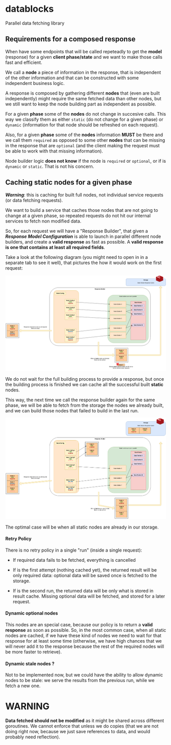# datablocks
Parallel data fetching library


## Requirements for a composed response

When have some endpoints that will be called repeteadly to get the
**model** (response) for a given **client phase/state** and we want
to make those calls fast and efficient.

We call a **node** a piece of information in the response, that is independent
of the other information and that can be constructed with some independent
business logic.

A response is composed by gathering different **nodes** that (even are
built independently) might require the same fetched data than other nodes, but
we still want to keep the node building part as independent as possible.

For a given **phase** some of the **nodes** do not change in succesive
calls. This way we classify them as either `static` (do not change for a given
phase) or `dynamic` (information for that node should be refreshed on each request).

Also, for a given **phase** some of the **nodes** information **MUST** be there and we
call them `required` as opposed to some other **nodes** that can be missing in
the response that are `optional` (and the client making the request must be able
to work with that missing information).

Node builder logic **does not know** if the node is `required` or `optional`, or
if is `dynamic` or `static`. That is not his concern.


## Caching static **nodes** for a given phase

**_Warning_**: this is caching for built full nodes, not individual service
requests (or data fetching requests).

We want to build a service that caches those nodes that are not going to change at a given phase,
so repeated requests do not hit our internal services to fetch non modified data.

So, for each request we will have a "Response Builder", that given a _**Response Model Configuration**_
is able to launch in parallel different node builders,
and create a **valid response** as fast as possible. A **valid response is one that contains at least
all required fields**.

Take a look at the following diagram (you might need to open in in a separate tab to see it well), that
pictures the how it would work on the first request:

![Phasing Model](docs/building_model.png)

We do not wait for the full building process to provide a response, but once the building process is
finished we can cache all the successful built **static** nodes.

This way, the next time we call the response builder again for the same phase, we will be able to
fetch from the storage the nodes we already built, and we can build those nodes that failed to build
in the last run.

![Phasing Model with cached nodes](docs/building_model_with_cached_nodes.png)

The optimal case will be when all static nodes are already in our storage.


#### Retry Policy

There is no retry policy in a single "run" (inside a single request):

- If required data fails to be fetched, everything is cancelled

- If is the first attempt (nothing cached yet), the returned result will
    be only required data: optional data will be saved once is fetched to
    the storage.

- If is the second run, the returned data will be only what is stored in
    result cache. Missing optional data will be fetched, and stored for
    a later request.

#### Dynamic optional nodes

This nodes are an special case, because our policy is to return a **valid response** as soon
as possible. So, in the most common case, when all static nodes are cached, if we have these
kind of nodes we need to wait for that response for at least some time (otherwise, we have
high chances that we will never add it to the response because the rest of the required nodes
will be more faster to retrieve).

#### Dynamic stale nodes ?

Not to be implemented now, but we could have the ability to allow dynamic nodes to be stale:
we serve the results from the previous run, while we fetch a new one.

# WARNING

**Data fetched should not be modified** as it might be shared across different goroutines.
We cannot enforce that unless we do copies (that we are not doing right now, because
we just save references to data, and would probably need reflection).
